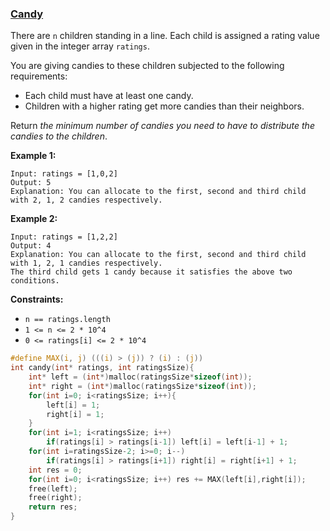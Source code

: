 ### [Candy](https://leetcode.com/problems/candy/)

There are `n` children standing in a line. Each child is assigned a rating value given in the integer array `ratings`.

You are giving candies to these children subjected to the following requirements:

- Each child must have at least one candy.
- Children with a higher rating get more candies than their neighbors.

Return *the minimum number of candies you need to have to distribute the candies to the children*.

 

**Example 1:**

```
Input: ratings = [1,0,2]
Output: 5
Explanation: You can allocate to the first, second and third child with 2, 1, 2 candies respectively.
```

**Example 2:**

```
Input: ratings = [1,2,2]
Output: 4
Explanation: You can allocate to the first, second and third child with 1, 2, 1 candies respectively.
The third child gets 1 candy because it satisfies the above two conditions.
```

 

**Constraints:**

- `n == ratings.length`
- `1 <= n <= 2 * 10^4`
- `0 <= ratings[i] <= 2 * 10^4`

```C
#define MAX(i, j) (((i) > (j)) ? (i) : (j))
int candy(int* ratings, int ratingsSize){
    int* left = (int*)malloc(ratingsSize*sizeof(int));
    int* right = (int*)malloc(ratingsSize*sizeof(int));
    for(int i=0; i<ratingsSize; i++){
        left[i] = 1;
        right[i] = 1;
    }
    for(int i=1; i<ratingsSize; i++)
        if(ratings[i] > ratings[i-1]) left[i] = left[i-1] + 1;
    for(int i=ratingsSize-2; i>=0; i--)
        if(ratings[i] > ratings[i+1]) right[i] = right[i+1] + 1;
    int res = 0;
    for(int i=0; i<ratingsSize; i++) res += MAX(left[i],right[i]);
    free(left);
    free(right);
    return res;
}
```

